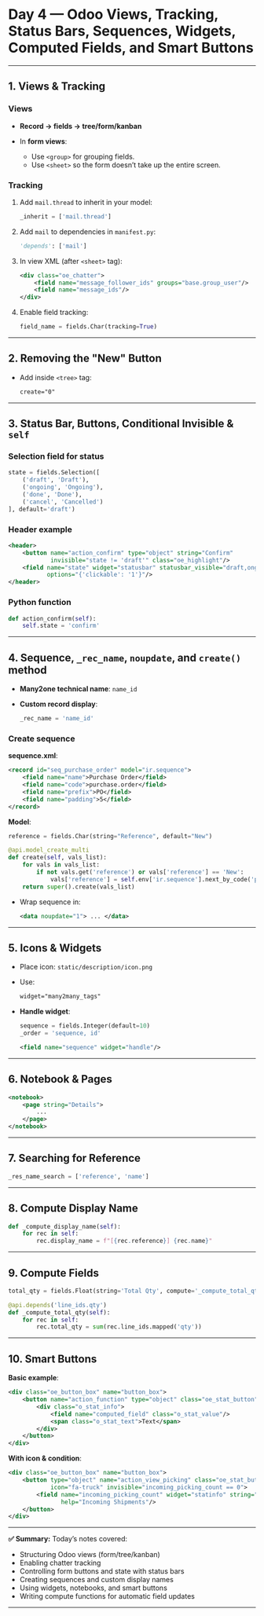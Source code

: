 # Day 4 — Odoo Views, Tracking, Status Bars, Sequences, Widgets, Computed Fields, and Smart Buttons
---

## 1. Views & Tracking

### **Views**
* **Record → fields → tree/form/kanban**
* In **form views**:

  * Use `<group>` for grouping fields.
  * Use `<sheet>` so the form doesn’t take up the entire screen.

### **Tracking**

1. Add `mail.thread` to inherit in your model:

   ```python
   _inherit = ['mail.thread']
   ```
2. Add `mail` to dependencies in `manifest.py`:

   ```python
   'depends': ['mail']
   ```
3. In view XML (after `<sheet>` tag):

   ```xml
   <div class="oe_chatter">
       <field name="message_follower_ids" groups="base.group_user"/>
       <field name="message_ids"/>
   </div>
   ```
4. Enable field tracking:

   ```python
   field_name = fields.Char(tracking=True)
   ```

---

## 2. Removing the "New" Button

* Add inside `<tree>` tag:

  ```xml
  create="0"
  ```

---

## 3. Status Bar, Buttons, Conditional Invisible & `self`

### **Selection field for status**

```python
state = fields.Selection([
    ('draft', 'Draft'),
    ('ongoing', 'Ongoing'),
    ('done', 'Done'),
    ('cancel', 'Cancelled')
], default='draft')
```

### **Header example**

```xml
<header>
    <button name="action_confirm" type="object" string="Confirm"
            invisible="state != 'draft'" class="oe_highlight"/>
    <field name="state" widget="statusbar" statusbar_visible="draft,ongoing,done"
           options="{'clickable': '1'}"/>
</header>
```

### **Python function**

```python
def action_confirm(self):
    self.state = 'confirm'
```

---

## 4. Sequence, `_rec_name`, `noupdate`, and `create()` method

* **Many2one technical name**: `name_id`
* **Custom record display**:

  ```python
  _rec_name = 'name_id'
  ```

### **Create sequence**

**sequence.xml**:

```xml
<record id="seq_purchase_order" model="ir.sequence">
    <field name="name">Purchase Order</field>
    <field name="code">purchase.order</field>
    <field name="prefix">PO</field>
    <field name="padding">5</field>
</record>
```

**Model**:

```python
reference = fields.Char(string="Reference", default="New")

@api.model_create_multi
def create(self, vals_list):
    for vals in vals_list:
        if not vals.get('reference') or vals['reference'] == 'New':
            vals['reference'] = self.env['ir.sequence'].next_by_code('purchase.order')
    return super().create(vals_list)
```

* Wrap sequence in:

  ```xml
  <data noupdate="1"> ... </data>
  ```

---

## 5. Icons & Widgets

* Place icon: `static/description/icon.png`
* Use:

  ```xml
  widget="many2many_tags"
  ```
* **Handle widget**:

  ```python
  sequence = fields.Integer(default=10)
  _order = 'sequence, id'
  ```

  ```xml
  <field name="sequence" widget="handle"/>
  ```

---

## 6. Notebook & Pages

```xml
<notebook>
    <page string="Details">
        ...
    </page>
</notebook>
```

---

## 7. Searching for Reference

```python
_res_name_search = ['reference', 'name']
```

---

## 8. Compute Display Name

```python
def _compute_display_name(self):
    for rec in self:
        rec.display_name = f"[{rec.reference}] {rec.name}"
```

---

## 9. Compute Fields

```python
total_qty = fields.Float(string='Total Qty', compute='_compute_total_qty')

@api.depends('line_ids.qty')
def _compute_total_qty(self):
    for rec in self:
        rec.total_qty = sum(rec.line_ids.mapped('qty'))
```

---

## 10. Smart Buttons

**Basic example**:

```xml
<div class="oe_button_box" name="button_box">
    <button name="action_function" type="object" class="oe_stat_button">
        <div class="o_stat_info">
            <field name="computed_field" class="o_stat_value"/>
            <span class="o_stat_text">Text</span>
        </div>
    </button>
</div>
```

**With icon & condition**:

```xml
<div class="oe_button_box" name="button_box">
    <button type="object" name="action_view_picking" class="oe_stat_button"
            icon="fa-truck" invisible="incoming_picking_count == 0">
        <field name="incoming_picking_count" widget="statinfo" string="Receipt"
               help="Incoming Shipments"/>
    </button>
</div>
```

---

**✅ Summary:**
Today’s notes covered:
* Structuring Odoo views (form/tree/kanban)
* Enabling chatter tracking
* Controlling form buttons and state with status bars
* Creating sequences and custom display names
* Using widgets, notebooks, and smart buttons
* Writing compute functions for automatic field updates
---

